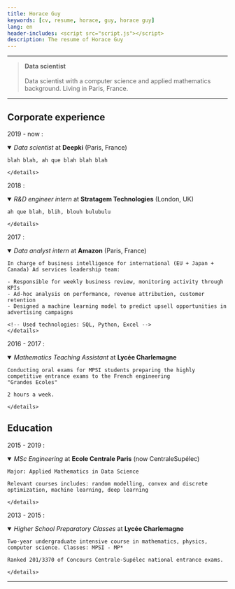 ```yaml
---
title: Horace Guy
keywords: [cv, resume, horace, guy, horace guy]
lang: en
header-includes: <script src="script.js"></script>
description: The resume of Horace Guy
---
```


----

> **Data scientist**
> \
> \
> Data scientist with a computer science and applied mathematics background. Living in Paris, France.

----


## Corporate experience


2019 - now
:   <details open><summary>*Data scientist* at **Deepki** (Paris, France)</summary>

    blah blah, ah que blah blah blah

    </details>

2018
:   <details open><summary>*R&D engineer intern* at **Stratagem Technologies** (London, UK)</summary>

    ah que blah, blih, blouh bulubulu

    </details>

2017
:   <details open> <summary>*Data analyst intern* at **Amazon** (Paris, France)</summary>

    In charge of business intelligence for international (EU + Japan + Canada) Ad services leadership team:

    - Responsible for weekly business review, monitoring activity through KPIs
    - Ad-hoc analysis on performance, revenue attribution, customer retention
    - Designed a machine learning model to predict upsell opportunities in advertising campaigns
    
    <!-- Used technologies: SQL, Python, Excel -->
    </details>

2016 - 2017
:   <details open><summary>*Mathematics Teaching Assistant* at **Lycée Charlemagne**</summary>

    Conducting oral exams for MPSI students preparing the highly competitive entrance exams to the French engineering
    "Grandes Ecoles"
    
    2 hours a week.

    </details>

## Education

2015 - 2019
:   <details open><summary>*MSc Engineering* at **Ecole Centrale Paris** (now CentraleSupélec)</summary>

    Major: Applied Mathematics in Data Science

    Relevant courses includes: random modelling, convex and discrete optimization, machine learning, deep learning

    </details>

2013 - 2015
:   <details open><summary>*Higher School Preparatory Classes* at **Lycée Charlemagne**</summary>

    Two-year undergraduate intensive course in mathematics, physics, computer science. Classes: MPSI - MP*

    Ranked 201/3370 of Concours Centrale-Supélec national entrance exams.

    </details>

----
